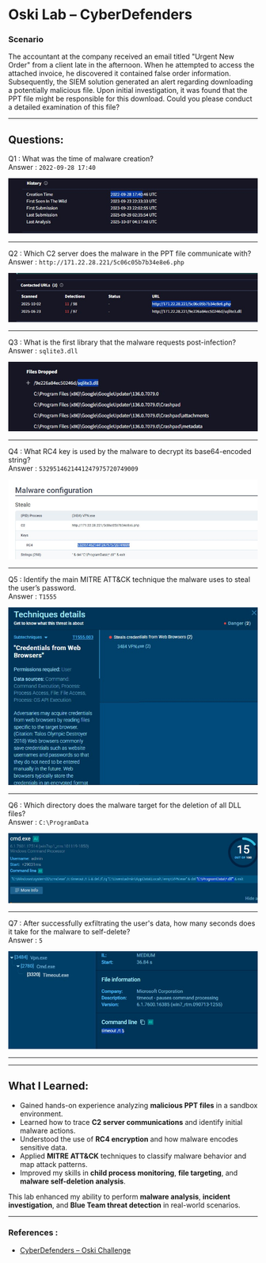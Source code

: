 # Oski Lab – CyberDefenders

### Scenario
The accountant at the company received an email titled "Urgent New Order" from a client late in the afternoon. When he attempted to access the attached invoice, he discovered it contained false order information. Subsequently, the SIEM solution generated an alert regarding downloading a potentially malicious file. Upon initial investigation, it was found that the PPT file might be responsible for this download. Could you please conduct a detailed examination of this file?

---

## Questions:

Q1 : What was the time of malware creation?  
Answer : `2022-09-28 17:40`  

![Q1](images/1.jpg)
___

Q2 : Which C2 server does the malware in the PPT file communicate with?  
Answer : `http://171.22.28.221/5c06c05b7b34e8e6.php`  

![Q2](images/2.jpg)
___

Q3 : What is the first library that the malware requests post-infection?  
Answer : `sqlite3.dll`  

![Q3](images/3.jpg)
___

Q4 : What RC4 key is used by the malware to decrypt its base64-encoded string?  
Answer : `5329514621441247975720749009`  

![Q4](images/4.jpg)
___

Q5 : Identify the main MITRE ATT&CK technique the malware uses to steal the user’s password.  
Answer : `T1555`  

![Q5](images/5.jpg)
___

Q6 : Which directory does the malware target for the deletion of all DLL files?  
Answer : `C:\ProgramData`  

![Q6](images/6.jpg)
___

Q7 : After successfully exfiltrating the user's data, how many seconds does it take for the malware to self-delete?  
Answer : `5`  

![Q7](images/7.jpg)
___

---

## What I Learned:

- Gained hands-on experience analyzing **malicious PPT files** in a sandbox environment.  
- Learned how to trace **C2 server communications** and identify initial malware actions.  
- Understood the use of **RC4 encryption** and how malware encodes sensitive data.  
- Applied **MITRE ATT&CK** techniques to classify malware behavior and map attack patterns.  
- Improved my skills in **child process monitoring**, **file targeting**, and **malware self-deletion analysis**.  

This lab enhanced my ability to perform **malware analysis**, **incident investigation**, and **Blue Team threat detection** in real-world scenarios.

---

### References :
- [CyberDefenders – Oski Challenge](https://cyberdefenders.org/blueteam-ctf-challenges/challenge/oski/)
